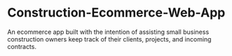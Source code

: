 # Construction-Ecommerce-Web-App
An ecommerce app built with the intention of assisting small business construction owners keep track of their clients, projects, and incoming contracts.
